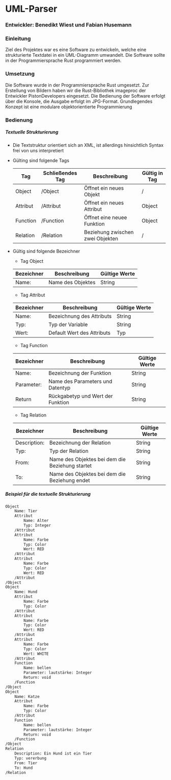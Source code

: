 # UML-Parser
### Entwickler: Benedikt Wiest und Fabian Husemann


### Einleitung
Ziel des Projektes war es eine Software zu entwickeln, welche eine strukturierte Textdatei in ein UML-Diagramm umwandelt. Die Software sollte in der Programmiersprache Rust programmiert werden. 

### Umsetzung
Die Software wurde in der Programmiersprache Rust umgesetzt. Zur Erstellung von Bildern haben wir die Rust-Bibliothek imageproc der Entwickler PistonDevelopers eingesetzt. Die Bedienung der Software erfolgt über die Konsole, die Ausgabe erfolgt im JPG-Format. Grundlegendes Konzept ist eine modulare objektorientierte Programmierung

### Bedienung

##### Textuelle Strukturierung

*   Die Textstruktur orientiert sich an XML, ist allerdings hinsichtlich Syntax frei von uns interpretiert
*   Gülting sind folgende Tags

    | Tag      | Schließendes Tag | Beschreibung                     | Gültig in Tag |
    |----------|------------------|----------------------------------|-----------|
    | Object   | /Object          | Öffnet ein neues Objekt          | /         |
    | Attribut | /Attribut        | Öffnet ein neues Attribut        | Object    |
    | Function | /Function        | Öffnet eine neuee Funktion        | Object    |
    | Relation | /Relation        | Beziehung zwischen zwei Objekten | /         |
    
* Gültig sind folgende Bezeichner
    *   Tag Object

    | Bezeichner | Beschreibung      | Gültige Werte |
    |------------|-------------------|---------------|
    | Name:      | Name des Objektes | String        |
    
    * Tag Attribut
    
    | Bezeichner | Beschreibung               | Gültige Werte |
    |------------|----------------------------|---------------|
    | Name:      | Bezeichnung des Attributs  | String        |
    | Typ:       | Typ der Variable           | String        |
    | Wert:      | Default Wert des Attributs | Typ           |
    
    * Tag Function
    
    | Bezeichner | Beschreibung                      | Gültige Werte |
    |------------|-----------------------------------|---------------|
    | Name:      | Bezeichnung der Funktion          | String        |
    | Parameter: | Name des Parameters und Datentyp  | String        |
    | Return     | Rückgabetyp und Wert der Funktion | String        |
    
    * Tag Relation
    
    | Bezeichner   | Beschreibung                                    | Gültige Werte |
    |--------------|-------------------------------------------------|---------------|
    | Description: | Bezeichnung der Relation                        | String        |
    | Typ:         | Typ der Relation                                | String        |
    | From:        | Name des Objektes bei dem die Beziehung startet | String        |
    | To:          | Name des Objektes bei dem die Beziehung endet   | String        |

##### Beispiel für die textuelle Strukturierung
```xml
Object
	Name: Tier
	Attribut
		Name: Alter
		Typ: Integer
	/Attribut	
	Attribut
		Name: Farbe
		Typ: Color
		Wert: RED
	/Attribut
	Attribut
		Name: Farbe
		Typ: Color
		Wert: RED
	/Attribut	
/Object
Object
	Name: Hund
	Attribut
		Name: Farbe
		Typ: Color
	/Attribut
	Attribut
		Name: Farbe
		Typ: Color
		Wert: RED
	/Attribut
	Attribut
		Name: Farbe
		Typ: Color
		Wert: WHITE
	/Attribut
	Function
		Name: bellen
		Parameter: lautstärke: Integer
		Return: void
	/Function
/Object
Object
	Name: Katze
	Attribut
		Name: Farbe
		Typ: Color
	/Attribut
	Function
		Name: bellen
		Parameter: lautstärke: Integer
		Return: void
	/Function
/Object
Relation
	Description: Ein Hund ist ein Tier
	Typ: vererbung
	From: Tier
	To: Hund
/Relation
```


    
    
    
 
 
 
 

    


    